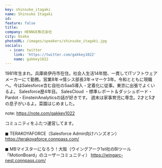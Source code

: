 ```yaml
---
key: shinsuke_itagaki
name: Shinsuke Itagaki
id: 
feature: false
title: 
company: HENNGE株式会社
city: Osaka
photoURL: /images/speakers/shinsuke_itagaki.jpg
socials:
  - icon: twitter
    link: 'https://twitter.com/gakkey1022'
    name: gakkey1022
---
```

1981年生まれ。兵庫県伊丹市在住。社会人生活14年間、一貫してITソフトウェアメーカーにて勤務。営業8年→情シス部長3年→マーケ3年。令和とともに現職へ。今はSalesforce含む自社のSaaS導入・定着化に従事。東京に出張でよくいるよ。
Salesforce歴4年目。 SalesCloud ・標準レポート＆ダッシュボード・Pardot・EinsteinAnalyticsの話が好きです。
週末は家事育児に専念。2才と5才の息子がいるよ。菜園はじめました。

note: https://note.com/gakkey1022

コミュニティをふたつ運営してます。

◼︎ TERAKOYAFORCE（Salesforce Admin向けハンズオン）
https://terakoyaforce.connpass.com/

◼︎ MBマイスターになろう！大阪（ウイングアーク1st社のBIツール「MotionBoard」のユーザーコミュニティ）
https://wingarc-nest.connpass.com/